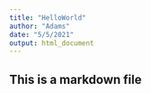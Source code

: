 ```yaml
---
title: "HelloWorld"
author: "Adams"
date: "5/5/2021"
output: html_document
---
```


## This is a markdown file